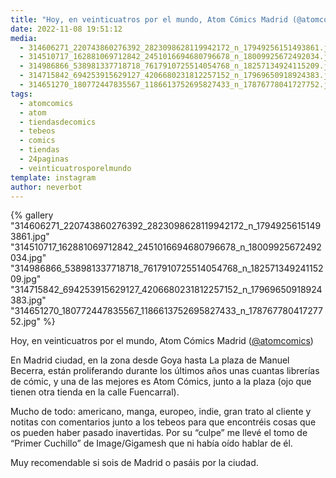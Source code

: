 ```yaml
---
title: "Hoy, en veinticuatros por el mundo, Atom Cómics Madrid (@atomcomics)"
date: 2022-11-08 19:51:12
media: 
  - 314606271_220743860276392_2823098628119942172_n_17949256151493861.jpg
  - 314510717_162881069712842_2451016694680796678_n_18009925672492034.jpg
  - 314986866_538981337718718_7617910725514054768_n_18257134924115209.jpg
  - 314715842_694253915629127_4206680231812257152_n_17969650918924383.jpg
  - 314651270_180772447835567_1186613752695827433_n_17876778041727752.jpg
tags: 
  - atomcomics
  - atom
  - tiendasdecomics
  - tebeos
  - comics
  - tiendas
  - 24paginas
  - veinticuatrosporelmundo
template: instagram
author: neverbot
---
```


{% gallery "314606271_220743860276392_2823098628119942172_n_17949256151493861.jpg" "314510717_162881069712842_2451016694680796678_n_18009925672492034.jpg" "314986866_538981337718718_7617910725514054768_n_18257134924115209.jpg" "314715842_694253915629127_4206680231812257152_n_17969650918924383.jpg" "314651270_180772447835567_1186613752695827433_n_17876778041727752.jpg" %}

Hoy, en veinticuatros por el mundo, Atom Cómics Madrid ([@atomcomics](https://instagram.com/atomcomics))

En Madrid ciudad, en la zona desde Goya hasta La plaza de Manuel Becerra, están proliferando durante los últimos años unas cuantas librerías de cómic, y una de las mejores es Atom Cómics, junto a la plaza (ojo que tienen otra tienda en la calle Fuencarral).

Mucho de todo: americano, manga, europeo, indie, gran trato al cliente y notitas con comentarios junto a los tebeos para que encontréis cosas que os pueden haber pasado inavertidas. Por su “culpe” me llevé el tomo de “Primer Cuchillo” de Image/Gigamesh que ni había oído hablar de él.

Muy recomendable si sois de Madrid o pasáis por la ciudad.
